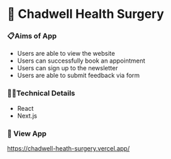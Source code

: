 # 🏥 Chadwell Health Surgery

### 📋Aims of App

- Users are able to view the website
- Users can successfully book an appointment
- Users can sign up to the newsletter
- Users are able to submit feedback via form

### 👩‍💻Technical Details

- React
- Next.js

### 👀 View App

https://chadwell-heath-surgery.vercel.app/
